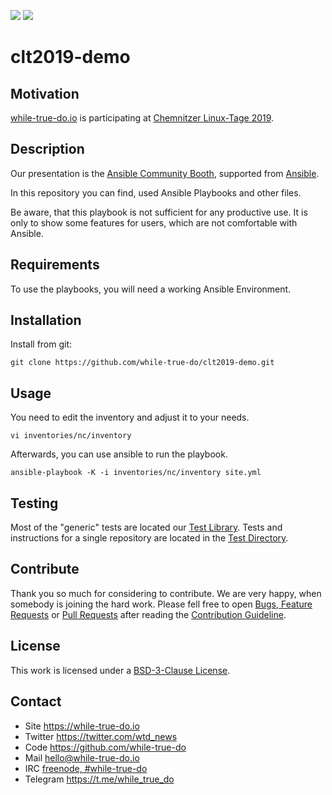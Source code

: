 <!-- Header (auto generated) -->
![](https://img.shields.io/github/license/while-true-do/clt2019-demo.svg?style=flat)
![](https://img.shields.io/github/issues/while-true-do/clt2019-demo.svg?style=flat)

# clt2019-demo
<!-- ./Header (auto generated) -->
<!-- TODO: Short Description: One sentence to describe the repository. -->

## Motivation

[while-true-do.io](https://while-true-do.io) is participating at
[Chemnitzer Linux-Tage 2019](https://chemnitzer.linux-tage.de/2019/de).

## Description

Our presentation is the
[Ansible Community Booth](https://chemnitzer.linux-tage.de/2019/de/programm/beitrag/177), supported from [Ansible](https://www.ansible.com).

In this repository you can find, used Ansible Playbooks and other files.

Be aware, that this playbook is not sufficient for any productive use. It is
only to show some features for users, which are not comfortable with Ansible.

## Requirements

To use the playbooks, you will need a working Ansible Environment.

## Installation

Install from git:

```
git clone https://github.com/while-true-do/clt2019-demo.git
```

## Usage

You need to edit the inventory and adjust it to your needs.

```
vi inventories/nc/inventory
```

Afterwards, you can use ansible to run the playbook.

```
ansible-playbook -K -i inventories/nc/inventory site.yml
```

## Testing

Most of the "generic" tests are located our
[Test Library](https://github.com/while-true-do/test-library). Tests and
instructions for a single repository are located in the
[Test Directory](./tests).

## Contribute

Thank you so much for considering to contribute. We are very happy, when somebody
is joining the hard work. Please fell free to open
[Bugs, Feature Requests](https://github.com/while-true-do/clt2019-demo/issues) or
[Pull Requests](https://github.com/while-true-do/clt2019-demo/pulls) after reading the [Contribution Guideline](https://github.com/while-true-do/doc-library/blob/master/documents/CONTRIBUTING.md).

## License

This work is licensed under a [BSD-3-Clause License](https://opensource.org/licenses/BSD-3-Clause).

## Contact

-   Site <https://while-true-do.io>
-   Twitter <https://twitter.com/wtd_news>
-   Code <https://github.com/while-true-do>
-   Mail [hello@while-true-do.io](mailto:hello@while-true-do.io)
-   IRC [freenode, #while-true-do](https://webchat.freenode.net/?channels=while-true-do)
-   Telegram <https://t.me/while_true_do>

<!-- ./Footer (auto generated) -->
